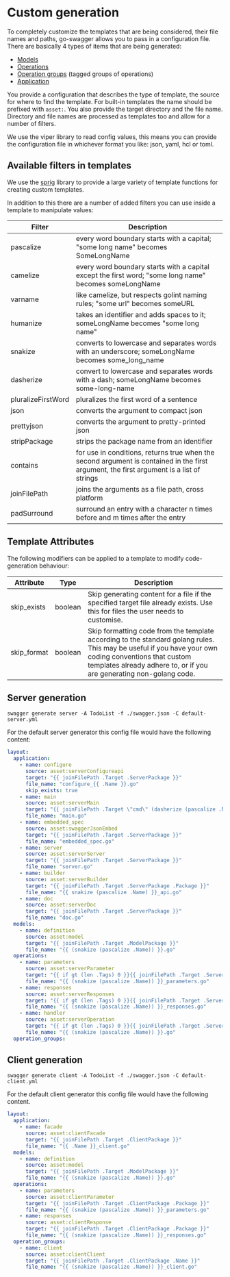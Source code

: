 # Custom generation

To completely customize the templates that are being considered, their file names and paths, go-swagger allows you to pass in a configuration file.
There are basically 4 types of items that are being generated:

  * [Models](https://godoc.org/github.com/joomcode/joompro-go-swagger/generator#GenDefinition)
  * [Operations](https://godoc.org/github.com/joomcode/joompro-go-swagger/generator#GenOperation)
  * [Operation groups](https://godoc.org/github.com/joomcode/joompro-go-swagger/generator#GenOperationGroup) (tagged groups of operations)
  * [Application](https://godoc.org/github.com/joomcode/joompro-go-swagger/generator#GenApp)

You provide a configuration that describes the type of template, the source for where to find the template. For built-in templates the name should be prefixed with `asset:`.
You also provide the target directory and the file name. Directory and file names are processed as templates too and allow for a number of filters.

We use the viper library to read config values, this means you can provide the configuration file in whichever format you like: json, yaml, hcl or toml.

## Available filters in templates

We use the [sprig](https://masterminds.github.io/sprig/) library to provide a large variety of template functions for creating custom templates.

In addition to this there are a number of added filters you can use inside a template to manipulate values:

Filter | Description
-------|-------------
pascalize | every word boundary starts with a capital; "some long name" becomes SomeLongName
camelize | every word boundary starts with a capital except the first word; "some long name" becomes someLongName
varname | like camelize, but respects golint naming rules; "some url" becomes someURL
humanize | takes an identifier and adds spaces to it; someLongName becomes "some long name"
snakize | converts to lowercase and separates words with an underscore; someLongName becomes some_long_name
dasherize | convert to lowercase and separates words with a dash; someLongName becomes some-long-name
pluralizeFirstWord | pluralizes the first word of a sentence
json | converts the argument to compact json
prettyjson | converts the argument to pretty-printed json
stripPackage | strips the package name from an identifier
contains | for use in conditions, returns true when the second argument is contained in the first argument, the first argument is a list of strings
joinFilePath | joins the arguments as a file path, cross platform
padSurround | surround an entry with a character n times before and m times after the entry

## Template Attributes

The following modifiers can be applied to a template to modify code-generation behaviour:

Attribute | Type | Description
----------|------|-------------
skip_exists|boolean|Skip generating content for a file if the specified target file already exists. Use this for files the user needs to customise.
skip_format|boolean|Skip formatting code from the template according to the standard golang rules. This may be useful if you have your own coding conventions that custom templates already adhere to, or if you are generating non-golang code.

## Server generation

```
swagger generate server -A TodoList -f ./swagger.json -C default-server.yml
```

For the default server generator this config file would have the following content:

```yaml
layout:
  application:
    - name: configure
      source: asset:serverConfigureapi
      target: "{{ joinFilePath .Target .ServerPackage }}"
      file_name: "configure_{{ .Name }}.go"
      skip_exists: true
    - name: main
      source: asset:serverMain
      target: "{{ joinFilePath .Target \"cmd\" (dasherize (pascalize .Name)) }}-server"
      file_name: "main.go"
    - name: embedded_spec
      source: asset:swaggerJsonEmbed
      target: "{{ joinFilePath .Target .ServerPackage }}"
      file_name: "embedded_spec.go"
    - name: server
      source: asset:serverServer
      target: "{{ joinFilePath .Target .ServerPackage }}"
      file_name: "server.go"
    - name: builder
      source: asset:serverBuilder
      target: "{{ joinFilePath .Target .ServerPackage .Package }}"
      file_name: "{{ snakize (pascalize .Name) }}_api.go"
    - name: doc
      source: asset:serverDoc
      target: "{{ joinFilePath .Target .ServerPackage }}"
      file_name: "doc.go"
  models:
    - name: definition
      source: asset:model
      target: "{{ joinFilePath .Target .ModelPackage }}"
      file_name: "{{ (snakize (pascalize .Name)) }}.go"
  operations:
    - name: parameters
      source: asset:serverParameter
      target: "{{ if gt (len .Tags) 0 }}{{ joinFilePath .Target .ServerPackage .APIPackage .Package  }}{{ else }}{{ joinFilePath .Target .ServerPackage .Package  }}{{ end }}"
      file_name: "{{ (snakize (pascalize .Name)) }}_parameters.go"
    - name: responses
      source: asset:serverResponses
      target: "{{ if gt (len .Tags) 0 }}{{ joinFilePath .Target .ServerPackage .APIPackage .Package  }}{{ else }}{{ joinFilePath .Target .ServerPackage .Package  }}{{ end }}"
      file_name: "{{ (snakize (pascalize .Name)) }}_responses.go"
    - name: handler
      source: asset:serverOperation
      target: "{{ if gt (len .Tags) 0 }}{{ joinFilePath .Target .ServerPackage .APIPackage .Package  }}{{ else }}{{ joinFilePath .Target .ServerPackage .Package  }}{{ end }}"
      file_name: "{{ (snakize (pascalize .Name)) }}.go"
  operation_groups:

```

## Client generation

```
swagger generate client -A TodoList -f ./swagger.json -C default-client.yml
```

For the default client generator this config file would have the following content.

```yaml
layout:
  application:
    - name: facade
      source: asset:clientFacade
      target: "{{ joinFilePath .Target .ClientPackage }}"
      file_name: "{{ .Name }}_client.go"
  models:
    - name: definition
      source: asset:model
      target: "{{ joinFilePath .Target .ModelPackage }}"
      file_name: "{{ (snakize (pascalize .Name)) }}.go"
  operations:
    - name: parameters
      source: asset:clientParameter
      target: "{{ joinFilePath .Target .ClientPackage .Package }}"
      file_name: "{{ (snakize (pascalize .Name)) }}_parameters.go"
    - name: responses
      source: asset:clientResponse
      target: "{{ joinFilePath .Target .ClientPackage .Package }}"
      file_name: "{{ (snakize (pascalize .Name)) }}_responses.go"
  operation_groups:
    - name: client
      source: asset:clientClient
      target: "{{ joinFilePath .Target .ClientPackage .Name }}"
      file_name: "{{ (snakize (pascalize .Name)) }}_client.go"
```
